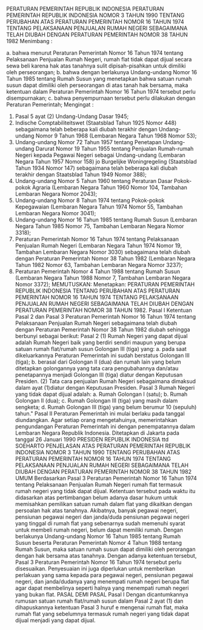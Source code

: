  PERATURAN PEMERINTAH REPUBLIK INDONESIA PERATURAN PEMERINTAH REPUBLIK INDONESIA NOMOR 3 TAHUN 1990 TENTANG PERUBAHAN ATAS PERATURAN PEMERINTAH NOMOR 16 TAHUN 1974 TENTANG PELAKSANAAN PENJUALAN RUMAH NEGERI SEBAGAIMANA TELAH DIUBAH DENGAN PERATURAN PEMERINTAH NOMOR 38 TAHUN 1982
Menimbang :

a. bahwa menurut Peraturan Pemerintah Nomor 16 Tahun 1974 tentang Pelaksanaan Penjualan Rumah Negeri, rumah flat tidak dapat dijual secara sewa beli karena hak atas tanahnya sulit dipisah-pisahkan untuk dimiliki oleh perseorangan;
b. bahwa dengan berlakunya Undang-undang Nomor 16 Tahun 1985 tentang Rumah Susun yang menetapkan bahwa satuan rumah susun dapat dimiliki oleh perseorangan di atas tanah hak bersama, maka ketentuan dalam Peraturan Pemerintah Nomor 16 Tahun 1974 tersebut perlu disempurnakan;
c. bahwa penyempurnaan tersebut perlu dilakukan dengan Peraturan Pemerintah;
Mengingat :

1. Pasal 5 ayat (2) Undang-Undang Dasar 1945;
2. Indische Comptabiliteitswet (Staatsblad Tahun 1925 Nomor 448) sebagaimana telah beberapa kali diubah terakhir dengan Undang-undang Nomor 9 Tahun 1968 (Lembaran Negara Tahun 1968 Nomor 53);
3. Undang-undang Nomor 72 Tahun 1957 tentang Penetapan Undang-undang Darurat Nomor 19 Tahun 1955 tentang Penjualan Rumah-rumah Negeri kepada Pegawai Negeri sebagai Undang-undang (Lembaran Negara Tahun 1957 Nomor 158) jo Burgelijke Woningregeling (Staatsblad Tahun 1934 Nomor 147) sebagaimana telah beberapa kali diubah terakhir dengan Staatsblad Tahun 1949 Nomor 388);
4. Undang-undang Nomor 5 Tahun 1960 tentang Peraturan Dasar Pokok- pokok Agraria (Lembaran Negara Tahun 1960 Nomor 104, Tambahan Lembaran Negara Nomor 2043);
5. Undang-undang Nomor 8 Tahun 1974 tentang Pokok-pokok Kepegawaian (Lembaran Negara Tahun 1974 Nomor 55, Tambahan Lembaran Negara Nomor 3041);
6. Undang-undang Nomor 16 Tahun 1985 tentang Rumah Susun (Lembaran Negara Tahun 1985 Nomor 75, Tambahan Lembaran Negara Nomor 3318);
7. Peraturan Pemerintah Nomor 16 Tahun 1974 tentang Pelaksanaan Penjualan Rumah Negeri (Lembaran Negara Tahun 1974 Nomor 19, Tambahan Lembaran Negara Nomor 3030) sebagaimana telah diubah dengan Peraturan Pemerintah Nomor 38 Tahun 1982 (Lembaran Negara Tahun 1982 Nomor 63, Tambahan Lembaran Negara Nomor 3237);
8. Peraturan Pemerintah Nomor 4 Tahun 1988 tentang Rumah Susun (Lembaran Negara Tahun 1988 Nomor 7, Tambahan Lembaran Negara Nomor 3372);
MEMUTUSKAN:
 Menetapkan: PERATURAN PEMERINTAH REPUBLIK INDONESIA TENTANG PERUBAHAN ATAS PERATURAN PEMERINTAH NOMOR 16 TAHUN 1974 TENTANG PELAKSANAAN PENJUALAN RUMAH NEGERI SEBAGAIMANA TELAH DIUBAH DENGAN PERATURAN PEMERINTAH NOMOR 38 TAHUN 1982.
Pasal I
Ketentuan Pasal 2 dan Pasal 3 Peraturan Pemerintah Nomor 16 Tahun 1974 tentang Pelaksanaan Penjualan Rumah Negeri sebagaimana telah diubah dengan Peraturan Pemerintah Nomor 38 Tahun 1982 diubah sehingga berbunyi sebagai berikut:
Pasal 2
(1) Rumah Negeri yang dapat dijual adalah Rumah Negeri baik yang berdiri sendiri maupun yang berupa satuan rumah flat/rumah susun Golongan III (tiga) yang:
a. pada saat dikeluarkannya Peraturan Pemerintah ini sudah berstatus Golongan III (tiga);
b. berasal dari Golongan II (dua) dan rumah lain yang belum ditetapkan golongannya yang tata cara pengubahannya dan/atau penetapannya menjadi Golongan III (tiga) diatur dengan Keputusan Presiden.
(2) Tata cara penjualan Rumah Negeri sebagaimana dimaksud dalam ayat (1)diatur dengan Keputusan Presiden.
Pasal 3
Rumah Negeri yang tidak dapat dijual adalah:
a. Rumah Golongan I (satu);
b. Rumah Golongan II (dua);
c. Rumah Golongan III (tiga) yang masih dalam sengketa;
d. Rumah Golongan III (tiga) yang belum berumur 10 (sepuluh) tahun."
Pasal II
Peraturan Pemerintah ini mulai berlaku pada tanggal diundangkan. Agar setiap orang mengetahuinya, memerintahkan pengundangan Peraturan Pemerintah ini dengan penempatannya dalam Lembaran Negara Republik Indonesia. Ditetapkan di Jakarta pada tanggal 26 Januari 1990 PRESIDEN REPUBLIK INDONESIA ttd SOEHARTO PENJELASAN ATAS PERATURAN PEMERINTAH REPUBLIK INDONESIA NOMOR 3 TAHUN 1990 TENTANG PERUBAHAN ATAS PERATURAN PEMERINTAH NOMOR 16 TAHUN 1974 TENTANG PELAKSANAAN PENJUALAN RUMAH NEGERI SEBAGAIMANA TELAH DIUBAH DENGAN PERATURAN PEMERINTAH NOMOR 38 TAHUN 1982 UMUM Berdasarkan Pasal 3 Peraturan Pemerintah Nomor 16 Tahun 1974 tentang Pelaksanaan Penjualan Rumah Negeri rumah flat termasuk rumah negeri yang tidak dapat dijual. Ketentuan tersebut pada waktu itu didasarkan atas pertimbangan belum adanya dasar hukum untuk memisahkan pemilikan satuan rumah dalam flat yang dikaitkan dengan persoalan hak atas tanahnya. Akibatnya, banyak pegawai negeri, pensiunan pegawai negeri dan janda/duda pensiunan pegawai negeri yang tinggal di rumah flat yang sebenarnya sudah memenuhi syarat untuk membeli rumah negeri, belum dapat memiliki rumah. Dengan berlakunya Undang-undang Nomor 16 Tahun 1985 tentang Rumah Susun beserta Peraturan Pemerintah Nomor 4 Tahun 1988 tentang Rumah Susun, maka satuan rumah susun dapat dimiliki oleh perorangan dengan hak bersama atas tanahnya. Dengan adanya ketentuan tersebut, Pasal 3 Peraturan Pemerintah Nomor 16 Tahun 1974 tersebut perlu disesuaikan. Penyesuaian ini juga diperlukan untuk memberikan perlakuan yang sama kepada para pegawai negeri, pensiunan pegawai negeri, dan janda/dudanya yang menempati rumah negeri berupa flat agar dapat membelinya seperti halnya yang menempati rumah negeri yang bukan flat. PASAL DEMI PASAL Pasal I Dengan dicantumkannya rumusan satuan rumah flat/rumah susun dalam Pasal 2 ayat (1) dan dihapuskannya ketentuan Pasal 3 huruf e mengenai rumah flat, maka rumah flat yang sebelumnya termasuk rumah negeri yang tidak dapat dijual menjadi yang dapat dijual.